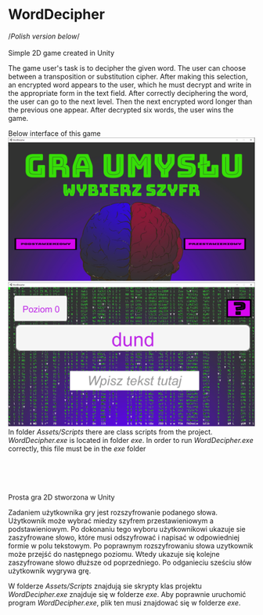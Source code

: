 # WordDecipher

/*Polish version below*/ <br/><br/>
Simple 2D game created in Unity 

The game user's task is to decipher the given word. The user can choose between a transposition or substitution cipher. After making this selection, an encrypted word appears to the user, which he must decrypt and write in the appropriate form in the text field. After correctly deciphering the word, the user can go to the next level. Then the next encrypted word longer than the previous one appear. After decrypted six words, the user wins the game.

Below interface of this game
![](WordDecipher/Assets/Textures/start.PNG)
![](WordDecipher/Assets/Textures/gra.PNG)<br/>
In folder *Assets/Scripts* there are class scripts from the project.<br/>
*WordDecipher.exe* is located in folder *exe*. In order to run *WordDecipher.exe* correctly, this file must be in the *exe* folder


<br/><br/><br/><br/>
Prosta gra 2D stworzona w Unity

Zadaniem użytkownika gry jest rozszyfrowanie podanego słowa. Użytkownik może wybrać miedzy szyfrem przestawieniowym a podstawieniowym.  Po dokonaniu tego wyboru użytkownikowi ukazuje sie zaszyfrowane słowo, które musi odszyfrować i napisać w odpowiedniej formie w polu tekstowym. Po poprawnym rozszyfrowaniu słowa uzytkownik może przejść do następnego poziomu.  Wtedy ukazuje się kolejne zaszyfrowane słowo dłuższe od poprzedniego. Po odganieciu sześciu słów użytkownik wygrywa grę.

W folderze *Assets/Scripts* znajdują sie skrypty klas projektu<br/>
*WordDecipher.exe* znajduje się w folderze *exe*. Aby poprawnie uruchomić program *WordDecipher.exe*, plik ten musi znajdować się w folderze *exe*.
